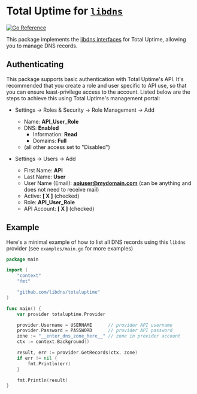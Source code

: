 Total Uptime for [`libdns`](https://github.com/libdns/libdns)
=======================

[![Go Reference](https://pkg.go.dev/badge/test.svg)](https://pkg.go.dev/github.com/libdns/totaluptime)

This package implements the [libdns interfaces](https://github.com/libdns/libdns) for Total Uptime, allowing you to manage DNS records.

## Authenticating

This package supports basic authentication with Total Uptime's API. It's recommended that you create a role and user specific to API use, so that you can ensure least-privilege access to the account. Listed below are the steps to achieve this using Total Uptime's management portal:

* Settings -> Roles & Security -> Role Management -> Add
  * Name: **API_User_Role**
  * DNS: **Enabled**
    * Information: **Read**
    * Domains: **Full**
  * (all other access set to "Disabled")

* Settings -> Users -> Add
    * First Name: **API**
    * Last Name: **User**
    * User Name (Email): **apiuser@mydomain.com**  (can be anything and does not need to receive mail)
    * Active: **[ X ]** (checked)
    * Role: **API_User_Role**
    * API Account: **[ X ]** (checked)

## Example

Here's a minimal example of how to list all DNS records using this `libdns` provider (see `examples/main.go` for more examples)

```go
package main

import (
	"context"
	"fmt"

	"github.com/libdns/totaluptime"
)

func main() {
	var provider totaluptime.Provider

	provider.Username = USERNAME      // provider API username
	provider.Password = PASSWORD      // provider API password
	zone := "__enter_dns_zone_here__" // zone in provider account
	ctx := context.Background()

	result, err := provider.GetRecords(ctx, zone)
	if err != nil {
		fmt.Println(err)
	}

	fmt.Println(result)
}
```